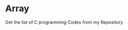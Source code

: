 Array
=======================================

Get the list of C programming Codes from my Repository
